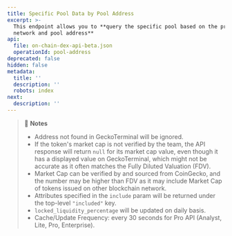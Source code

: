 ```yaml
---
title: Specific Pool Data by Pool Address
excerpt: >-
  This endpoint allows you to **query the specific pool based on the provided
  network and pool address**
api:
  file: on-chain-dex-api-beta.json
  operationId: pool-address
deprecated: false
hidden: false
metadata:
  title: ''
  description: ''
  robots: index
next:
  description: ''
---
```

> 📘 **Notes**
>
> * Address not found in GeckoTerminal will be ignored.
> * If the token's market cap is not verified by the team, the API response will return `null` for its market cap value, even though it has a displayed value on GeckoTerminal, which might not be accurate as it often matches the Fully Diluted Valuation (FDV).
> * Market Cap can be verified by and sourced from CoinGecko, and the number may be higher than FDV as it may include Market Cap of tokens issued on other blockchain network.
> * Attributes specified in the `include` param will be returned under the top-level `"included"` key.
> * `locked_liquidity_percentage` will be updated on daily basis.
> * Cache/Update Frequency: every 30 seconds for Pro API (Analyst, Lite, Pro, Enterprise).